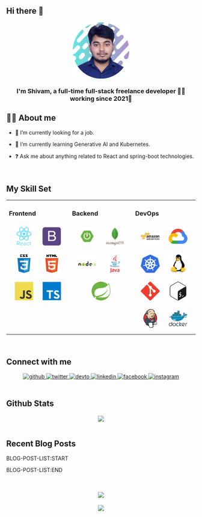 ## Hi there 👋


<div align="center">
<img src="https://github.com/ShivamBhaiPatel/static/blob/main/images/profile/profile-pic.png" align="center" style="width: 150px" />
</div>  
  

### <div align="center">I'm Shivam, a full-time full-stack freelance developer 👨‍💻 working since 2021🚀</div>  
  
## 👩‍💻 About me 

- 🔭 I’m currently looking for a job.
    
- 🌱 I’m currently learning Generative AI and Kubernetes.  

- ❓ Ask me about anything related to React and spring-boot technologies.
  
<br/>  


## My Skill Set  
<table><tr><td valign="top" width="33%">



### Frontend  
<div align="center">  
<a href="https://reactjs.org/" target="_blank"><img style="margin: 10px" src="https://github.com/ShivamBhaiPatel/static/blob/main/images/tech/reactjs.svg" alt="React" height="50" /></a>  
<a href="https://getbootstrap.com/docs/3.4/javascript/" target="_blank"><img style="margin: 10px" src="https://github.com/ShivamBhaiPatel/static/blob/main/images/tech/bootstrap.svg" alt="Bootstrap" height="50" /></a> 
<a href="https://www.w3schools.com/css/" target="_blank"><img style="margin: 10px" src="https://github.com/ShivamBhaiPatel/static/blob/main/images/tech/css.svg" alt="CSS3" height="50" /></a>  
<a href="https://en.wikipedia.org/wiki/HTML5" target="_blank"><img style="margin: 10px" src="https://github.com/ShivamBhaiPatel/static/blob/main/images/tech/html.svg" alt="HTML5" height="50" /></a>  
<a href="https://www.javascript.com/" target="_blank"><img style="margin: 10px" src="https://github.com/ShivamBhaiPatel/static/blob/main/images/tech/javascript.svg" height="50" /></a>  
<a href="https://www.typescriptlang.org/" target="_blank"><img style="margin: 10px" src="https://github.com/ShivamBhaiPatel/static/blob/main/images/tech/type-script.svg" alt="TypeScript" height="50" /></a>  
</div>

</td><td valign="top" width="33%">



### Backend  
<div align="center">
<a href="https://spring.io/projects/spring-boot" target="_blank"><img style="margin: 10px" src="https://github.com/ShivamBhaiPatel/static/blob/main/images/tech/springboot.png" alt="Spring-boot" height="50" /></a>  
<a href="https://www.mongodb.com/" target="_blank"><img style="margin: 10px" src="https://github.com/ShivamBhaiPatel/static/blob/main/images/tech/mongoDB.svg" alt="MongoDB" height="50" /></a>  
<a href="https://nodejs.org/" target="_blank"><img style="margin: 10px" src="https://github.com/ShivamBhaiPatel/static/blob/main/images/tech/nodejs.svg" alt="Node.js" height="50" /></a>  
<a href="https://www.java.com/" target="_blank"><img style="margin: 10px" src="https://github.com/ShivamBhaiPatel/static/blob/main/images/tech/java.svg" alt="Java" height="50" /></a>  
<a href="https://spring.io/" target="_blank"><img style="margin: 10px" src="https://github.com/ShivamBhaiPatel/static/blob/main/images/tech/spring.svg" alt="Spring" height="50" /></a>  

</div>

</td><td valign="top" width="33%">



### DevOps  
<div align="center">  
<a href="https://aws.amazon.com/" target="_blank"><img style="margin: 10px" src="https://github.com/ShivamBhaiPatel/static/blob/main/images/tech/aws.svg" alt="AWS" height="50" /></a>  
<a href="https://cloud.google.com/" target="_blank"><img style="margin: 10px" src="https://github.com/ShivamBhaiPatel/static/blob/main/images/tech/gcp.svg" height="50" /></a>  
<a href="https://kubernetes.io/" target="_blank"><img style="margin: 10px" src="https://github.com/ShivamBhaiPatel/static/blob/main/images/tech/Kubernetes.svg" alt="Kubernetes" height="50" /></a>  
<a href="https://www.linux.org/" target="_blank"><img style="margin: 10px" src="https://github.com/ShivamBhaiPatel/static/blob/main/images/tech/linux.svg" alt="Linux" height="50" /></a>  
<a href="https://github.com/" target="_blank"><img style="margin: 10px" src="https://github.com/ShivamBhaiPatel/static/blob/main/images/tech/git.svg" alt="Git" height="50" /></a>  
<a href="https://www.gnu.org/software/bash/" target="_blank"><img style="margin: 10px" src="https://github.com/ShivamBhaiPatel/static/blob/main/images/tech/bash.svg" alt="Bash" height="50" /></a>  
<a href="https://www.jenkins.io/" target="_blank"><img style="margin: 10px" src="https://github.com/ShivamBhaiPatel/static/blob/main/images/tech/jenkins.svg" alt="Jenkins" height="50" /></a>  
<a href="https://www.docker.com/" target="_blank"><img style="margin: 10px" src="https://github.com/ShivamBhaiPatel/static/blob/main/images/tech/docker.svg" alt="Docker" height="50" /></a>  
</div>

</td></tr></table>  

<br/>  


## Connect with me  
<div align="center">
<a href="https://github.com/shivambhaipatel" target="_blank">
<img src=https://img.shields.io/badge/github-%2324292e.svg?&style=for-the-badge&logo=github&logoColor=white alt=github style="margin-bottom: 5px;" />
</a>
<a href="https://twitter.com/shivambhaipatel" target="_blank">
<img src=https://img.shields.io/badge/twitter-%2300acee.svg?&style=for-the-badge&logo=twitter&logoColor=white alt=twitter style="margin-bottom: 5px;" />
</a>
<a href="https://dev.to/shivambhaipatel" target="_blank">
<img src=https://img.shields.io/badge/dev.to-%2308090A.svg?&style=for-the-badge&logo=dev.to&logoColor=white alt=devto style="margin-bottom: 5px;" />
</a>
<a href="https://linkedin.com/in/shivambhaipatel" target="_blank">
<img src=https://img.shields.io/badge/linkedin-%231E77B5.svg?&style=for-the-badge&logo=linkedin&logoColor=white alt=linkedin style="margin-bottom: 5px;" />
</a>
<a href="https://www.facebook.com/shivambhaipatel" target="_blank">
<img src=https://img.shields.io/badge/facebook-%232E87FB.svg?&style=for-the-badge&logo=facebook&logoColor=white alt=facebook style="margin-bottom: 5px;" />
</a>
<a href="https://instagram.com/shivambhaipatel" target="_blank">
<img src=https://img.shields.io/badge/instagram-%23000000.svg?&style=for-the-badge&logo=instagram&logoColor=white alt=instagram style="margin-bottom: 5px;" />
</a>  
</div>  
  

<br/>  


## Github Stats  
<div align="center"><img src="https://github-readme-stats.vercel.app/api?username=shivambhaipatel&show_icons=true&count_private=true&hide_border=true" align="center" /></div>  

<br/>  


## Recent Blog Posts  
BLOG-POST-LIST:START

BLOG-POST-LIST:END

<br/>  

  

<br/>  

<div align="center">
<img src="https://komarev.com/ghpvc/?username=shivambhaipatel&&style=flat-square" align="center" />
</div>  
  

<br/>  

<div align="center">
            <a href="https://www.buymeacoffee.com/shivambhaipatel" target="_blank" style="display: inline-block;">
                <img
                    src="https://img.shields.io/badge/Donate-Buy%20Me%20A%20Coffee-orange.svg?style=flat-square&logo=buymeacoffee" 
                    align="center"
                />
            </a></div>
<br />

